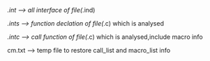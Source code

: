 *.int --> all interface of file(*.ind)

*.ints --> function declation of file(*.c) which is analysed 

*.intc --> call function of file(*.c) which is analysed,include macro info

cm.txt --> temp file  to restore call_list and macro_list info 
